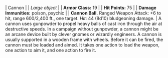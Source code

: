 | Cannon |
| *Large object* |
| **Armor Class:** 19 |
| **Hit Points:** 75 |
| **Damage Immunities:** poison, psychic |
| **Cannon Ball.** Ranged Weapon Attack: +6 to hit, range 600/2,400 ft., one target. *Hit*: 44 (8d10) bludgeoning damage. |
A cannon uses gunpowder to propel heavy balls of cast iron through the air at destructive speeds. In a campaign without gunpowder, a cannon might be an arcane device built by clever gnomes or wizardly engineers.
A cannon is usually supported in a wooden frame with wheels. Before it can be fired, the cannon must be loaded and aimed. It takes one action to load the weapon, one action to aim it, and one action to fire it.